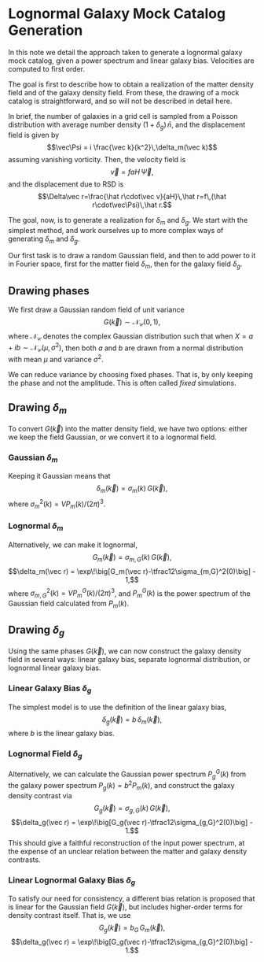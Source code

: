# Lognormal Galaxy Mock Catalog Generation

In this note we detail the approach taken to generate a lognormal galaxy mock catalog, given a power spectrum and linear galaxy bias. Velocities are computed to first order.

The goal is first to describe how to obtain a realization of the matter density field and of the galaxy density field. From these, the drawing of a mock catalog is straightforward, and so will not be described in detail here.

In brief, the number of galaxies in a grid cell is sampled from a Poisson distribution with average number density $(1 + \delta_g)\,\bar n$, and the displacement field is given by
$$\vec\Psi = i \frac{\vec k}{k^2}\,\delta_m(\vec k)$$
assuming vanishing vorticity. Then, the velocity field is
$$\vec v = faH\,\vec\Psi,$$
and the displacement due to RSD is
$$\Delta\vec r=\frac{\hat r\cdot\vec v}{aH}\,\hat r=f\,(\hat r\cdot\vec\Psi)\,\hat r.$$

The goal, now, is to generate a realization for $\delta_m$ and $\delta_g$. We start with the simplest method, and work ourselves up to more complex ways of generating $\delta_m$ and $\delta_g$.

Our first task is to draw a random Gaussian field, and then to add power to it in Fourier space, first for the matter field $\delta_m$, then for the galaxy field $\delta_g$.

## Drawing phases

We first draw a Gaussian random field of unit variance
$$G(\vec k) \sim \mathcal{N_C}(0, 1),$$
where $\mathcal{N_C}$ denotes the complex Gaussian distribution such that when $X=a+ib\sim\mathcal{N_C}(\mu,\sigma^2)$, then both $a$ and $b$ are drawn from a normal distribution with mean $\mu$ and variance $\sigma^2$.

We can reduce variance by choosing fixed phases. That is, by only keeping the phase and not the amplitude. This is often called *fixed* simulations.


## Drawing $\delta_m$

To convert $G(\vec k)$ into the matter density field, we have two options: either we keep the field Gaussian, or we convert it to a lognormal field.

### Gaussian $\delta_m$
Keeping it Gaussian means that
$$\delta_m(\vec k) = \sigma_m(k)\,G(\vec k),$$
where $\sigma^2_m(k)=V P_m(k)/(2\pi)^3$.

### Lognormal $\delta_m$
Alternatively, we can make it lognormal,
$$G_m(\vec k) = \sigma_{m,G}(k)\,G(\vec k),$$
$$\delta_m(\vec r) = \exp\!\big[G_m(\vec r)-\tfrac12\sigma_{m,G}^2(0)\big] - 1,$$
where $\sigma_{m,G}^2(k)=VP^G_m(k)/(2\pi)^3$, and $P^G_m(k)$ is the power spectrum of the Gaussian field calculated from $P_m(k)$.


## Drawing $\delta_g$

Using the same phases $G(\vec k)$, we can now construct the galaxy density field in several ways: linear galaxy bias, separate lognormal distribution, or lognormal linear galaxy bias.

### Linear Galaxy Bias $\delta_g$
The simplest model is to use the definition of the linear galaxy bias,
$$\delta_g(\vec k) = b\,\delta_m(\vec k),$$
where $b$ is the linear galaxy bias.

### Lognormal Field $\delta_g$
Alternatively, we can calculate the Gaussian power spectrum $P^G_g(k)$ from the galaxy power spectrum $P_g(k)=b^2 P_m(k)$, and construct the galaxy density contrast via
$$G_g(\vec k) = \sigma_{g,G}(k)\,G(\vec k),$$
$$\delta_g(\vec r) = \exp\!\big[G_g(\vec r)-\tfrac12\sigma_{g,G}^2(0)\big] - 1.$$
This should give a faithful reconstruction of the input power spectrum, at the expense of an unclear relation between the matter and galaxy density contrasts.

### Linear Lognormal Galaxy Bias $\delta_g$
To satisfy our need for consistency, a different bias relation is proposed that is linear for the Gaussian field $G(\vec k)$, but includes higher-order terms for density contrast itself. That is, we use
$$G_g(\vec k) = b_G\,G_m(\vec k),$$
$$\delta_g(\vec r) = \exp\!\big[G_g(\vec r)-\tfrac12\sigma_{g,G}^2(0)\big] - 1.$$